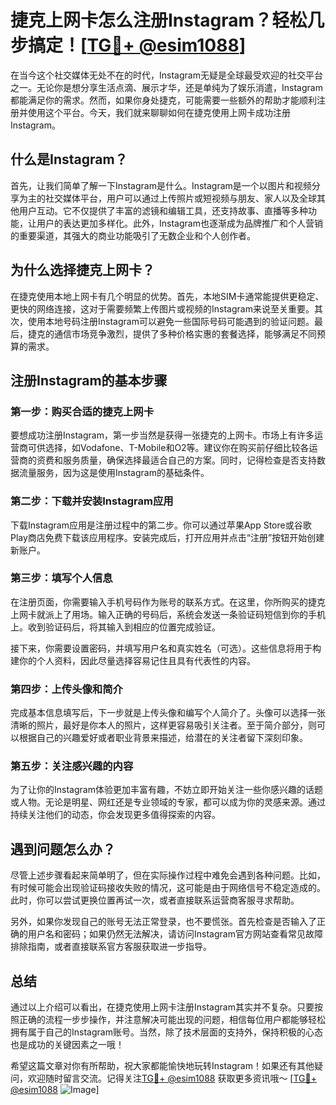 # 捷克上网卡怎么注册Instagram？轻松几步搞定！[[TG💪+ @esim1088](https://t.me/s/esim1088)]

在当今这个社交媒体无处不在的时代，Instagram无疑是全球最受欢迎的社交平台之一。无论你是想分享生活点滴、展示才华，还是单纯为了娱乐消遣，Instagram都能满足你的需求。然而，如果你身处捷克，可能需要一些额外的帮助才能顺利注册并使用这个平台。今天，我们就来聊聊如何在捷克使用上网卡成功注册Instagram。

## 什么是Instagram？

首先，让我们简单了解一下Instagram是什么。Instagram是一个以图片和视频分享为主的社交媒体平台，用户可以通过上传照片或短视频与朋友、家人以及全球其他用户互动。它不仅提供了丰富的滤镜和编辑工具，还支持故事、直播等多种功能，让用户的表达更加多样化。此外，Instagram也逐渐成为品牌推广和个人营销的重要渠道，其强大的商业功能吸引了无数企业和个人创作者。

## 为什么选择捷克上网卡？

在捷克使用本地上网卡有几个明显的优势。首先，本地SIM卡通常能提供更稳定、更快的网络连接，这对于需要频繁上传图片或视频的Instagram来说至关重要。其次，使用本地号码注册Instagram可以避免一些国际号码可能遇到的验证问题。最后，捷克的通信市场竞争激烈，提供了多种价格实惠的套餐选择，能够满足不同预算的需求。

## 注册Instagram的基本步骤

### 第一步：购买合适的捷克上网卡

要想成功注册Instagram，第一步当然是获得一张捷克的上网卡。市场上有许多运营商可供选择，如Vodafone、T-Mobile和O2等。建议你在购买前仔细比较各运营商的资费和服务质量，确保选择最适合自己的方案。同时，记得检查是否支持数据流量服务，因为这是使用Instagram的基础条件。

### 第二步：下载并安装Instagram应用

下载Instagram应用是注册过程中的第二步。你可以通过苹果App Store或谷歌Play商店免费下载该应用程序。安装完成后，打开应用并点击“注册”按钮开始创建新账户。

### 第三步：填写个人信息

在注册页面，你需要输入手机号码作为账号的联系方式。在这里，你所购买的捷克上网卡就派上了用场。输入正确的号码后，系统会发送一条验证码短信到你的手机上。收到验证码后，将其输入到相应的位置完成验证。

接下来，你需要设置密码，并填写用户名和真实姓名（可选）。这些信息将用于构建你的个人资料，因此尽量选择容易记住且具有代表性的内容。

### 第四步：上传头像和简介

完成基本信息填写后，下一步就是上传头像和编写个人简介了。头像可以选择一张清晰的照片，最好是你本人的照片，这样更容易吸引关注者。至于简介部分，则可以根据自己的兴趣爱好或者职业背景来描述，给潜在的关注者留下深刻印象。

### 第五步：关注感兴趣的内容

为了让你的Instagram体验更加丰富有趣，不妨立即开始关注一些你感兴趣的话题或人物。无论是明星、网红还是专业领域的专家，都可以成为你的灵感来源。通过持续关注他们的动态，你会发现更多值得探索的内容。

## 遇到问题怎么办？

尽管上述步骤看起来简单明了，但在实际操作过程中难免会遇到各种问题。比如，有时候可能会出现验证码接收失败的情况，这可能是由于网络信号不稳定造成的。此时，你可以尝试更换位置再试一次，或者直接联系运营商客服寻求帮助。

另外，如果你发现自己的账号无法正常登录，也不要慌张。首先检查是否输入了正确的用户名和密码；如果仍然无法解决，请访问Instagram官方网站查看常见故障排除指南，或者直接联系官方客服获取进一步指导。

## 总结

通过以上介绍可以看出，在捷克使用上网卡注册Instagram其实并不复杂。只要按照正确的流程一步步操作，并注意解决可能出现的问题，相信每位用户都能够轻松拥有属于自己的Instagram账号。当然，除了技术层面的支持外，保持积极的心态也是成功的关键因素之一哦！

希望这篇文章对你有所帮助，祝大家都能愉快地玩转Instagram！如果还有其他疑问，欢迎随时留言交流。记得关注[TG💪+ @esim1088](https://t.me/s/esim1088) 获取更多资讯哦～ [[TG💪+ @esim1088](https://t.me/s/esim1088) ![Image](https://i.postimg.cc/4NQfJmqS/Snipaste-2025-05-13-00-14-12.png)]